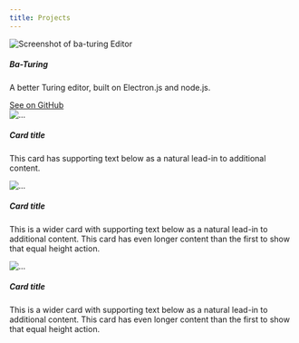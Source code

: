 ```yaml
---
title: Projects
---
```


<div class="row row-cols-1 row-cols-md-3 g-4">
  <div class="col">
    <div class="card h-100 ">
      <img src="/ba-turing/screenshot.jpg" class="card-img-top" alt="Screenshot of ba-turing Editor">
      <div class="card-body">
        <h5 class="card-title">Ba-Turing</h5>
        <p class="card-text">A better Turing editor, built on Electron.js and node.js.</p>
        <a href="/ba-turing" class="card-link btn btn-primary">See on GitHub</a>
      </div>
    </div>
  </div>
  <div class="col">
    <div class="card h-100">
      <img src="..." class="card-img-top" alt="...">
      <div class="card-body">
        <h5 class="card-title">Card title</h5>
        <p class="card-text">This card has supporting text below as a natural lead-in to additional content.</p>
      </div>
    </div>
  </div>
  <div class="col">
    <div class="card h-100">
      <img src="..." class="card-img-top" alt="...">
      <div class="card-body">
        <h5 class="card-title">Card title</h5>
        <p class="card-text">This is a wider card with supporting text below as a natural lead-in to additional content. This card has even longer content than the first to show that equal height action.</p>
      </div>
    </div>
  </div>
  <div class="">
    <div class="col card h-100">
      <img src="..." class="card-img-top" alt="...">
      <div class="card-body">
        <h5 class="card-title">Card title</h5>
        <p class="card-text">This is a wider card with supporting text below as a natural lead-in to additional content. This card has even longer content than the first to show that equal height action.</p>
      </div>
    </div>
  </div>
</div>